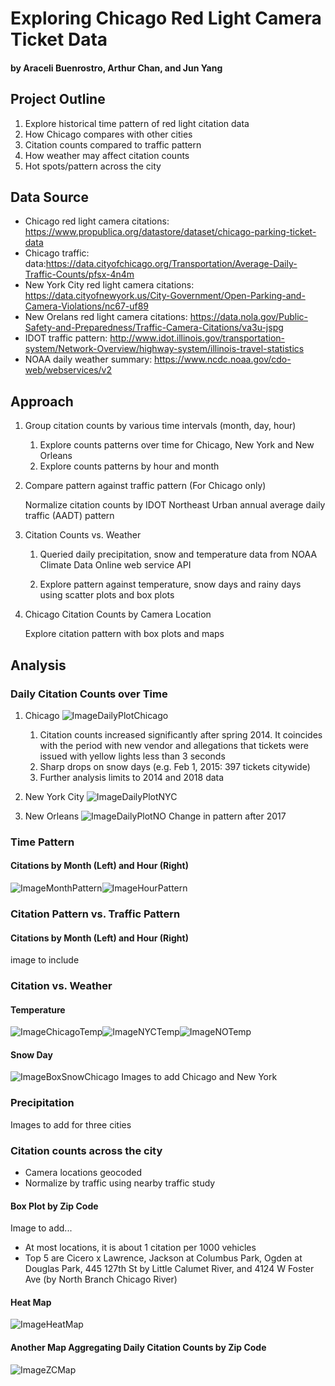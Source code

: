 # Exploring Chicago Red Light Camera Ticket Data
#### by Araceli Buenrostro, Arthur Chan, and Jun Yang

## Project Outline
1. Explore historical time pattern of red light citation data
2. How Chicago compares with other cities
3. Citation counts compared to traffic pattern
4. How weather may affect citation counts
5. Hot spots/pattern across the city

## Data Source
- Chicago red light camera citations:  https://www.propublica.org/datastore/dataset/chicago-parking-ticket-data
- Chicago traffic:  data:https://data.cityofchicago.org/Transportation/Average-Daily-Traffic-Counts/pfsx-4n4m
- New York City red light camera citations:  https://data.cityofnewyork.us/City-Government/Open-Parking-and-Camera-Violations/nc67-uf89
- New Orelans red light camera citations:  https://data.nola.gov/Public-Safety-and-Preparedness/Traffic-Camera-Citations/va3u-jspg
- IDOT traffic pattern:  http://www.idot.illinois.gov/transportation-system/Network-Overview/highway-system/illinois-travel-statistics
- NOAA daily weather summary:  https://www.ncdc.noaa.gov/cdo-web/webservices/v2

## Approach
1. Group citation counts by various time intervals (month, day, hour)
   1. Explore counts patterns over time for Chicago, New York and New Orleans
   2. Explore counts patterns by hour and month
2. Compare pattern against traffic pattern (For Chicago only)

   Normalize citation counts by IDOT Northeast Urban annual average daily traffic (AADT) pattern
   
3. Citation Counts vs. Weather

   1. Queried daily precipitation, snow and temperature data from NOAA Climate Data Online web service API
   
   2. Explore pattern against temperature, snow days and rainy days using scatter plots and box plots
4. Chicago Citation Counts by Camera Location

   Explore citation pattern with box plots and maps

## Analysis
### Daily Citation Counts over Time
1. Chicago
![ImageDailyPlotChicago](https://github.com/junyang42/Project_1/blob/master/Summary/Daily_Count_Chicago.png)
   1. Citation counts increased significantly after spring 2014. It coincides with the period with new vendor and allegations that tickets were issued with yellow lights less than 3 seconds
   2. Sharp drops on snow days (e.g. Feb 1, 2015: 397 tickets citywide)
   3. Further analysis limits to 2014 and 2018 data
  
2. New York City
![ImageDailyPlotNYC](https://github.com/junyang42/Project_1/blob/master/Summary/Daily_Count_NY.png)

3. New Orleans
![ImageDailyPlotNO](https://github.com/junyang42/Project_1/blob/master/Summary/Daily_Count_New_Orleans.png)
Change in pattern after 2017

### Time Pattern
#### Citations by Month (Left) and Hour (Right)
![ImageMonthPattern](https://github.com/junyang42/Project_1/blob/master/Summary/MonthlyCount.png)![ImageHourPattern](https://github.com/junyang42/Project_1/blob/master/Summary/HourCount.png)

### Citation Pattern vs. Traffic Pattern
#### Citations by Month (Left) and Hour (Right)
image to include

### Citation vs. Weather
#### Temperature
![ImageChicagoTemp](https://github.com/junyang42/Project_1/blob/master/Summary/Temp%20vs%20Violation%20Count%20for%20CHI.png)![ImageNYCTemp](https://github.com/junyang42/Project_1/blob/master/Summary/Temp%20vs%20Violation%20Count%20for%20NY.png)![ImageNOTemp](https://github.com/junyang42/Project_1/blob/master/Summary/Temp%20vs%20Violation%20Count%20for%20NOLA.png)

#### Snow Day
![ImageBoxSnowChicago](https://github.com/junyang42/Project_1/blob/master/Summary/Boxplot%20of%20Snow%20for%20Chicago.png)
Images to add Chicago and New York

### Precipitation
Images to add for three cities

### Citation counts across the city
* Camera locations geocoded
* Normalize by traffic using nearby traffic study

#### Box Plot by Zip Code
Image to add...
* At most locations, it is about 1 citation per 1000 vehicles
* Top 5 are Cicero x Lawrence, Jackson at Columbus Park, Ogden at Douglas Park, 445 127th St by Little Calumet River, and 4124 W Foster Ave (by North Branch Chicago River)

#### Heat Map
![ImageHeatMap](https://github.com/junyang42/Project_1/blob/master/Chicago/AvgPerVehicleHeatMap.png)

#### Another Map Aggregating Daily Citation Counts by Zip Code
![ImageZCMap](https://github.com/junyang42/Project_1/blob/master/Chicago/DailyTotal_ZipCode.png)
